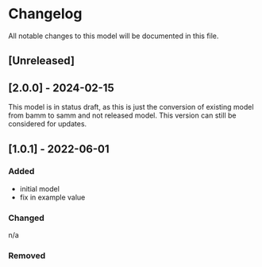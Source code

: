 # Changelog
All notable changes to this model will be documented in this file.

## [Unreleased]

## [2.0.0] - 2024-02-15
This model is in status draft, as this is just the conversion of existing model from bamm to samm and not released model.
This version can still be considered for updates.

## [1.0.1] - 2022-06-01
### Added
- initial model
- fix in example value

### Changed
n/a

### Removed

